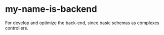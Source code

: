 # my-name-is-backend
For develop and optimize the back-end, since basic schemas as complexes controllers.
